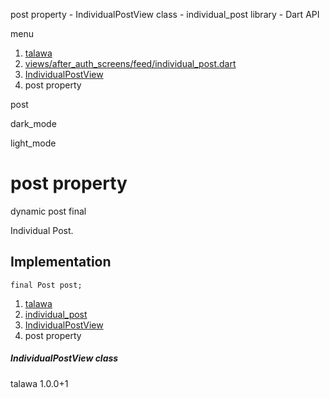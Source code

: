 




post property - IndividualPostView class - individual\_post library - Dart API







menu

1. [talawa](../../index.html)
2. [views/after\_auth\_screens/feed/individual\_post.dart](../../file-___home_harshil_Desktop_open-source_palisadoes_talawa_lib_views_after_auth_screens_feed_individual_post/)
3. [IndividualPostView](../../file-___home_harshil_Desktop_open-source_palisadoes_talawa_lib_views_after_auth_screens_feed_individual_post/IndividualPostView-class.html)
4. post property

post


dark\_mode

light\_mode




# post property


dynamic
post
final

Individual Post.


## Implementation

```
final Post post;
```

 


1. [talawa](../../index.html)
2. [individual\_post](../../file-___home_harshil_Desktop_open-source_palisadoes_talawa_lib_views_after_auth_screens_feed_individual_post/)
3. [IndividualPostView](../../file-___home_harshil_Desktop_open-source_palisadoes_talawa_lib_views_after_auth_screens_feed_individual_post/IndividualPostView-class.html)
4. post property

##### IndividualPostView class





talawa
1.0.0+1






